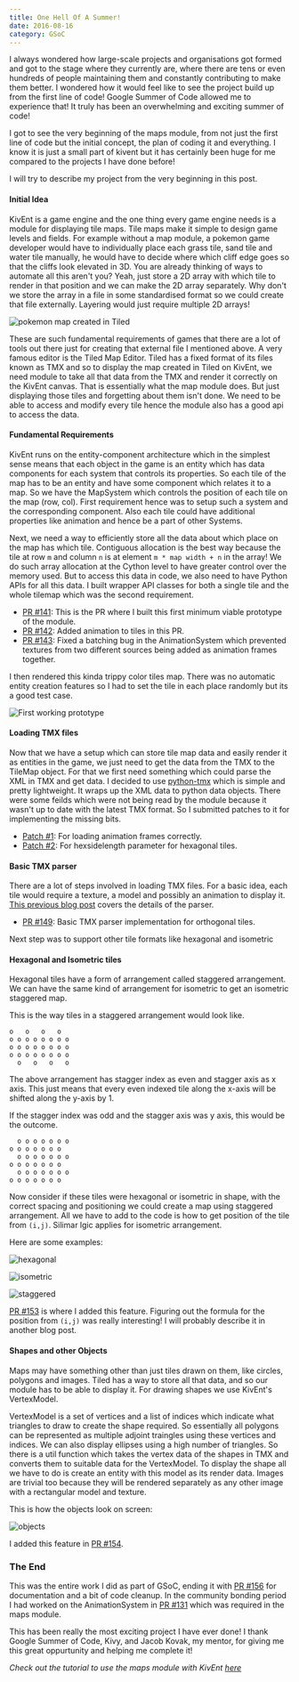 ```yaml
---
title: One Hell Of A Summer!
date: 2016-08-16
category: GSoC
---
```


I always wondered how large-scale projects and organisations got formed and
got to the stage where they currently are, where there are tens or even
hundreds of people maintaining them and constantly contributing to make them
better. I wondered how it would feel like to see the project build up from
the first line of code! Google Summer of Code allowed me to experience that!
It truly has been an overwhelming and exciting summer of code!

I got to see the very beginning of the maps module, from not just the first
line of code but the initial concept, the plan of coding it and everything.
I know it is just a small part of kivent but it has certainly been huge for me
compared to the projects I have done before!

I will try to describe my project from the very beginning in this post.

#### Initial Idea

KivEnt is a game engine and the one thing every game engine needs is a module
for displaying tile maps. Tile maps make it simple to design game levels and
fields. For example without a map module, a pokemon game developer would have
to individually place each grass tile, sand tile and water tile manually, he
would have to decide where which cliff edge goes so that the cliffs look
elevated in 3D. You are already thinking of ways to automate all this aren't
you? Yeah, just store a 2D array with which tile to render in that position
and we can make the 2D array separately. Why don't we store the array in a file
in some standardised format so we could create that file externally. Layering
would just require multiple 2D arrays!

![pokemon map created in Tiled]({static}/images/pokemon_map.png)

These are such fundamental requirements of games that there are a lot of tools
out there just for creating that external file I mentioned above. A very famous
editor is the Tiled Map Editor. Tiled has a fixed format of its files known as
TMX and so to display the map created in Tiled on KivEnt, we need module to
take all that data from the TMX and render it correctly on the KivEnt canvas.
That is essentially what the map module does. But just displaying those tiles
and forgetting about them isn't done. We need to be able to access and modify
every tile hence the module also has a good api to access the data.

#### Fundamental Requirements

KivEnt runs on the entity-component architecture which in the simplest sense
means that each object in the game is an entity which has data components for
each system that controls its properties. So each tile of the map has to be
an entity and have some component which relates it to a map. So we have the
MapSystem which controls the position of each tile on the map (row, col).
First requirement hence was to setup such a system and the corresponding
component. Also each tile could have additional properties like animation and
hence be a part of other Systems.

Next, we need a way to efficiently store all the data about which place on the 
map has which tile. Contiguous allocation is the best way because the tile at
row `m` and column `n` is at element `m * map width + n` in the array!
We do such array allocation at the Cython level to have greater control
over the memory used. But to access this data in code, we also need to have 
Python APIs for all this data. I built wrapper API classes for both a single
tile and the whole tilemap which was the second requirement.

 - [PR #141](https://github.com/kivy/kivent/pull/141): This is the PR where I
   built this first minimum viable prototype of the module.
 - [PR #142](https://github.com/kivy/kivent/pull/142): Added animation to tiles
   in this PR.
 - [PR #143](https://github.com/kivy/kivent/pull/143): Fixed a batching bug
   in the AnimationSystem which prevented textures from two different sources
   being added as animation frames together.

I then rendered this kinda trippy color tiles map. There was no automatic
entity creation features so I had to set the tile in each place randomly but
its a good test case.

![First working prototype]({static}/images/animated_tiles.gif)


#### Loading TMX files

Now that we have a setup which can store tile map data and easily render it as
entities in the game, we just need to get the data from the TMX to the TileMap
object. For that we first need something which could parse the XML in TMX and
get data. I decided to use [python-tmx](https://pypi.python.org/pypi/tmx)
which is simple and pretty lightweight. It wraps up the XML data to python data
objects. There were some feilds which were not being read by the module because
it wasn't up to date with the latest TMX format. So I submitted patches to it
for implementing the missing bits.

 * [Patch #1](http://savannah.nongnu.org/support/?109083): For loading
   animation frames correctly.
 * [Patch #2](http://savannah.nongnu.org/support/?109092): For hexsidelength
   parameter for hexagonal tiles.

#### Basic TMX parser

There are a lot of steps involved in loading TMX files. For a basic idea, each
tile would require a texture, a model and possibly an animation to display it.
[This previous blog post](TODO) covers the
details of the parser.

 * [PR #149](https://github.com/kivy/kivent/pull/149): Basic TMX parser
   implementation for orthogonal tiles.

Next step was to support other tile formats like hexagonal and isometric

#### Hexagonal and Isometric tiles

Hexagonal tiles have a form of arrangement called staggered arrangement. We can
have the same kind of arrangement for isometric to get an isometric staggered
map.

This is the way tiles in a staggered arrangement would look like.

```
o   o   o   o
o o o o o o o o
o o o o o o o o
o o o o o o o o
  o   o   o   o
```

The above arrangement has stagger index as even and stagger axis as x axis.
This just means that every even indexed tile along the x-axis will be shifted
along the y-axis by 1.

If the stagger index was odd and the stagger axis was y axis, this would be the
outcome.

```
  o o o o o o o
o o o o o o o 
  o o o o o o o
o o o o o o o 
  o o o o o o o
o o o o o o o 
```

Now consider if these tiles were hexagonal or isometric in shape, with the
correct spacing and positioning we could create a map using staggered
arrangement. All we have to add to the code is how to get position of the tile
from `(i,j)`. Silimar lgic applies for isometric arrangement.

Here are some examples:

![hexagonal]({static}/images/hexagonal.png)

![isometric]({static}/images/isometric.png)

![staggered]({static}/images/staggered.png)

[PR #153](https://github.com/kivy/kivent/pull/153) is where I added this
feature. Figuring out the formula for the position from `(i,j)` was really
interesting! I will probably describe it in another blog post.

#### Shapes and other Objects

Maps may have something other than just tiles drawn on them, like circles,
polygons and images. Tiled has a way to store all that data, and so our module
has to be able to display it. For drawing shapes we use KivEnt's VertexModel.

VertexModel is a set of vertices and a list of indices which indicate what
triangles to draw to create the shape required. So essentially all polygons 
can be represented as multiple adjoint traingles using these vertices
and indices. We can also display ellipses using a high number of triangles.
So there is a util function which takes the vertex data of the shapes in TMX
and converts them to suitable data for the VertexModel. To display the shape
all we have to do is create an entity with this model as its render data.
Images are trivial too because they will be rendered separately as any other
image with a rectangular model and texture.

This is how the objects look on screen:

![objects]({static}/images/kivent_objects.png)

I added this feature in [PR #154](https://github.com/kivy/kivent/pull/154).

### The End

This was the entire work I did as part of GSoC, ending it with
[PR #156](https://github.com/kivy/kivent/pull/156) for documentation and a bit
of code cleanup. In the community bonding period I had worked on the
AnimationSystem in [PR #131](https://github.com/kivy/kivent/pull/131) which was
required in the maps module.

This has been really the most exciting project I have ever done!
I thank Google Summer of Code, Kivy, and Jacob Kovak, my mentor, for
giving me this great oppurtunity and helping me complete it!

*Check out the tutorial to use the maps module with KivEnt
[here](TODO)*
